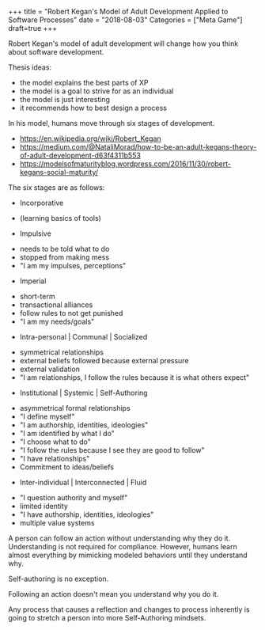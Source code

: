 +++
title = "Robert Kegan's Model of Adult Development Applied to Software Processes"
date = "2018-08-03"
Categories = ["Meta Game"]
draft=true
+++

Robert Kegan's model of adult development will change how you think about
software development.

Thesis ideas:

- the model explains the best parts of XP
- the model is a goal to strive for as an individual
- the model is just interesting
- it recommends how to best design a process

In his model, humans move through six stages of development.

- https://en.wikipedia.org/wiki/Robert_Kegan
- https://medium.com/@NataliMorad/how-to-be-an-adult-kegans-theory-of-adult-development-d63f4311b553
- https://modelsofmaturityblog.wordpress.com/2016/11/30/robert-kegans-social-maturity/

The six stages are as follows:

* Incorporative 
 - (learning basics of tools)

* Impulsive 
 - needs to be told what to do
 - stopped from making mess
 - "I am my impulses, perceptions"

* Imperial 
 - short-term
 - transactional alliances
 - follow rules to not get punished
 - "I am my needs/goals"

* Intra-personal | Communal | Socialized 
 - symmetrical relationships
 - external beliefs followed because external pressure
 - external validation
 - "I am relationships, I follow the rules because it is what others expect"

* Institutional | Systemic | Self-Authoring
 - asymmetrical formal relationships
 - "I define myself" 
 - "I am authorship, identities, ideologies"
 - "I am identified by what I do" 
 - "I choose what to do" 
 - "I follow the rules because I see they are good to follow"
 - "I have relationships"
 - Commitment to ideas/beliefs

* Inter-individual | Interconnected | Fluid
 - "I question authority and myself"
 - limited identity
 - "I have authorship, identities, ideologies"
 - multiple value systems

A person can follow an action without understanding why they do it.
Understanding is not required for compliance. However, humans learn almost
everything by mimicking modeled behaviors until they understand why.

Self-authoring is no exception. 

Following an action doesn't mean you understand why you do it.

Any process that causes a reflection and changes to process inherently is going
to stretch a person into more Self-Authoring mindsets.

